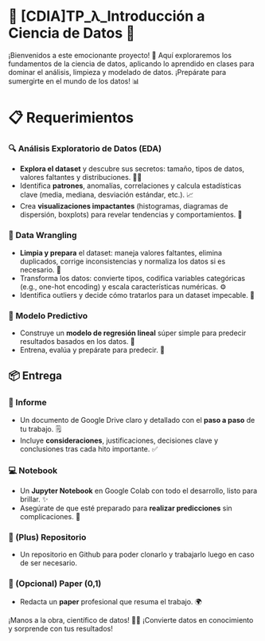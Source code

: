 # 🌟 \[CDIA\]TP\_λ\_Introducción a Ciencia de Datos 🚀

¡Bienvenidos a este emocionante proyecto! 🎉 Aquí exploraremos los fundamentos de la ciencia de datos, aplicando lo aprendido en clases para dominar el análisis, limpieza y modelado de datos. ¡Prepárate para sumergirte en el mundo de los datos! 📊

# 📋 Requerimientos

### 🔍 Análisis Exploratorio de Datos (EDA)

- **Explora el dataset** y descubre sus secretos: tamaño, tipos de datos, valores faltantes y distribuciones. 🕵️‍♂️
- Identifica **patrones**, anomalías, correlaciones y calcula estadísticas clave (media, mediana, desviación estándar, etc.). 📈
- Crea **visualizaciones impactantes** (histogramas, diagramas de dispersión, boxplots) para revelar tendencias y comportamientos. 🎨

### 🧹 Data Wrangling

- **Limpia y prepara** el dataset: maneja valores faltantes, elimina duplicados, corrige inconsistencias y normaliza los datos si es necesario. 🧼
- Transforma los datos: convierte tipos, codifica variables categóricas (e.g., one-hot encoding) y escala características numéricas. ⚙️
- Identifica outliers y decide cómo tratarlos para un dataset impecable. 💪

### 🤖 Modelo Predictivo

- Construye un **modelo de regresión lineal** súper simple para predecir resultados basados en los datos. 🧠
- Entrena, evalúa y prepárate para predecir. 🔮

## 📦 Entrega

### 📝 Informe

- Un documento de Google Drive claro y detallado con el **paso a paso** de tu trabajo. 🗒️
- Incluye **consideraciones**, justificaciones, decisiones clave y conclusiones tras cada hito importante. ✅

### 💻 Notebook

- Un **Jupyter Notebook** en Google Colab con todo el desarrollo, listo para brillar. ✨
- Asegúrate de que esté preparado para **realizar predicciones** sin complicaciones. 🚀

### 📔 (Plus) Repositorio

- Un repositorio en Github para poder clonarlo y trabajarlo luego en caso de ser necesario.

### 📄 (Opcional) Paper (0,1)

- Redacta un **paper** profesional que resuma el trabajo. 🌍

¡Manos a la obra, científico de datos! 🧑‍🔬 ¡Convierte datos en conocimiento y sorprende con tus resultados!
